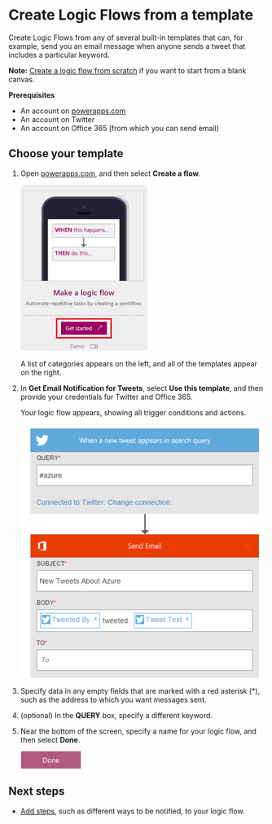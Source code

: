 <properties
    pageTitle="Create Logic Flows from a template | Microsoft PowerApps"
    description="Create Logic Flows from any of several built-in templates."
    services=""
    suite="powerapps"
    documentationCenter="na"
    authors="stepsic-microsoft-com"
    manager="dwrede"
    editor=""
    tags=""
 />

<tags
  ms.service="powerapps"
    ms.devlang="na"
    ms.topic="article"
    ms.tgt_pltfrm="na"
    ms.workload="na"
    ms.date="11/14/2015"
   ms.author="stepsic"/>

# Create Logic Flows from a template #
Create Logic Flows from any of several built-in templates that can, for example, send you an email message when anyone sends a tweet that includes a particular keyword.

**Note:** [Create a logic flow from scratch](get-started-logic-flow.md) if you want to start from a blank canvas.

**Prerequisites**

- An account on [powerapps.com](http://go.microsoft.com/fwlink/?LinkId=708209)
- An account on Twitter
- An account on Office 365 (from which you can send email)

## Choose your template

1. Open [powerapps.com](http://go.microsoft.com/fwlink/?LinkId=708209), and then select **Create a flow**.

	![Create a flow](./media/get-started-logic-template/landingpage.png)

	A list of categories appears on the left, and all of the templates appear on the right.

1. In **Get Email Notification for Tweets**, select **Use this template**, and then provide your credentials for Twitter and Office 365.

	Your logic flow appears, showing all trigger conditions and actions.

	![Fill out fields](./media/get-started-logic-template/two-step-logic.png)

1. Specify data in any empty fields that are marked with a red asterisk (*), such as the address to which you want messages sent.

1. (optional) In the **QUERY** box, specify a different keyword.

1. Near the bottom of the screen, specify a name for your logic flow, and then select **Done**.

	![Done button](./media/get-started-logic-template/done2.png)

## Next steps ##

- [Add steps](multi-step-logic-flow.md), such as different ways to be notified, to your logic flow.
